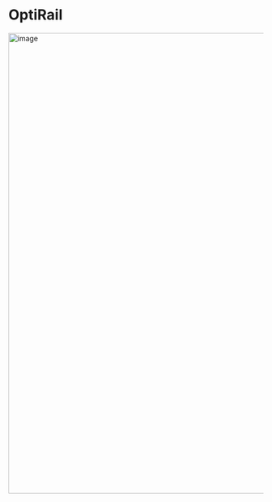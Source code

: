# OptiRail

<img width="1600" height="910" alt="image" src="https://github.com/user-attachments/assets/f00e1e11-b8d4-4838-a0c6-2807431a8fec" />

